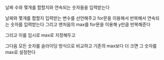 날짜 수와 몇개를 합할지와
연속되는 숫자들을 입력받는다

날짜와 몇개를 합할지 입력받는 변수를 선언해주고 
for문을 이용해서 반복해서 연속되는 숫자를 입력받는다
그리고 맨처음의 max를 for문을 이용해 y만큼 반복해준다

그리고 이를 임시로 max로 지정해두고

그다음 모든 숫자를 슬라이딩 방식으로 비교하고 기존의 max보다 더 크면
그 숫자를 max로 설정한다
